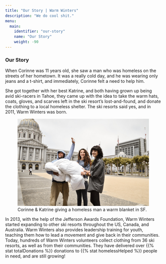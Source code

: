 ```yaml
---
title: "Our Story | Warm Winters"
description: "We do cool shit."
menu:
  main:
    identifier: "our-story"
    name: "Our Story"
    weight: -90
---
```


<h3>Our Story</h3>

<p class="intro-text">When Corinne was 11 years old, she saw a man who was homeless on the streets of her hometown. It was a really cold day, and he was wearing only jeans and a t-shirt, and immediately, Corinne felt a need to help him.</p>

<p class="paragraph-text">She got together with her best Katrine, and both having grown up being avid ski-racers in Tahoe, they came up with the idea to take the warm hats, coats, gloves, and scarves left in the ski resort&rsquo;s lost-and-found, and donate the clothing to a local homeless shelter. The ski resorts said yes, and in 2011, Warm Winters was born.</p>

<figure class="paragraph-figure">
  <img src="/img/blanket.jpg">
  <figcaption>Corinne &amp; Katrine giving a homeless man a warm blanket in SF.</figcaption>
</figure>

<p class="paragraph-text">In 2013, with the help of the Jefferson Awards Foundation, Warm Winters started expanding to other ski resorts throughout the US, Canada, and Australia. Warm Winters also provides leadership training for youth, teaching them how to lead a movement and give back in their communities. Today, hundreds of Warm Winters volunteers collect clothing from 36 ski resorts, as well as from their communities. They have delivered over {{% stat totalDonations %}} donations to {{% stat homelessHelped %}} people in need, and are still growing!</p>
